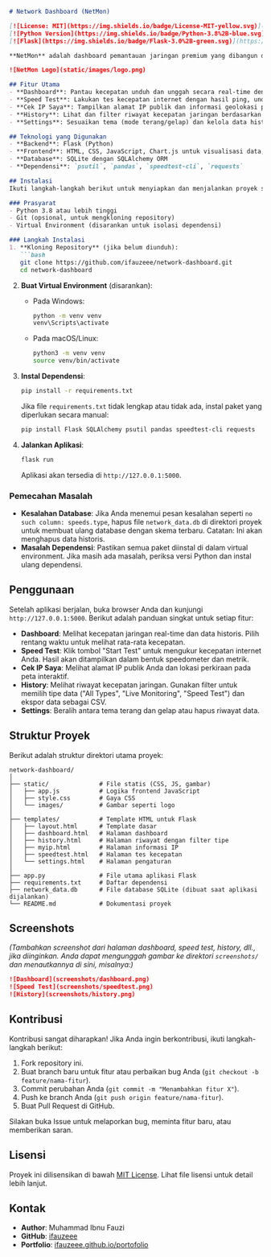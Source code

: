 ```markdown
# Network Dashboard (NetMon)

[![License: MIT](https://img.shields.io/badge/License-MIT-yellow.svg)](https://opensource.org/licenses/MIT)
[![Python Version](https://img.shields.io/badge/Python-3.8%2B-blue.svg)](https://www.python.org/downloads/)
[![Flask](https://img.shields.io/badge/Flask-3.0%2B-green.svg)](https://flask.palletsprojects.com/)

**NetMon** adalah dashboard pemantauan jaringan premium yang dibangun dengan Flask dan Chart.js. Aplikasi ini memungkinkan pengguna untuk memantau kecepatan jaringan secara real-time, melakukan tes kecepatan internet, melihat informasi geolokasi IP, dan melacak data historis dengan fitur filter berdasarkan tipe.

![NetMon Logo](static/images/logo.png)

## Fitur Utama
- **Dashboard**: Pantau kecepatan unduh dan unggah secara real-time dengan grafik garis dan batang untuk data historis dan rata-rata.
- **Speed Test**: Lakukan tes kecepatan internet dengan hasil ping, unduh, dan unggah yang divisualisasikan menggunakan speedometer.
- **Cek IP Saya**: Tampilkan alamat IP publik dan informasi geolokasi pada peta interaktif.
- **History**: Lihat dan filter riwayat kecepatan jaringan berdasarkan tipe (Live Monitoring atau Speed Test) dengan opsi ekspor ke CSV.
- **Settings**: Sesuaikan tema (mode terang/gelap) dan kelola data historis.

## Teknologi yang Digunakan
- **Backend**: Flask (Python)
- **Frontend**: HTML, CSS, JavaScript, Chart.js untuk visualisasi data, Leaflet.js untuk peta
- **Database**: SQLite dengan SQLAlchemy ORM
- **Dependensi**: `psutil`, `pandas`, `speedtest-cli`, `requests`

## Instalasi
Ikuti langkah-langkah berikut untuk menyiapkan dan menjalankan proyek secara lokal.

### Prasyarat
- Python 3.8 atau lebih tinggi
- Git (opsional, untuk mengkloning repository)
- Virtual Environment (disarankan untuk isolasi dependensi)

### Langkah Instalasi
1. **Kloning Repository** (jika belum diunduh):
   ```bash
   git clone https://github.com/ifauzeee/network-dashboard.git
   cd network-dashboard
   ```

2. **Buat Virtual Environment** (disarankan):
   - Pada Windows:
     ```bash
     python -m venv venv
     venv\Scripts\activate
     ```
   - Pada macOS/Linux:
     ```bash
     python3 -m venv venv
     source venv/bin/activate
     ```

3. **Instal Dependensi**:
   ```bash
   pip install -r requirements.txt
   ```
   Jika file `requirements.txt` tidak lengkap atau tidak ada, instal paket yang diperlukan secara manual:
   ```bash
   pip install Flask SQLAlchemy psutil pandas speedtest-cli requests
   ```

4. **Jalankan Aplikasi**:
   ```bash
   flask run
   ```
   Aplikasi akan tersedia di `http://127.0.0.1:5000`.

### Pemecahan Masalah
- **Kesalahan Database**: Jika Anda menemui pesan kesalahan seperti `no such column: speeds.type`, hapus file `network_data.db` di direktori proyek untuk membuat ulang database dengan skema terbaru. Catatan: Ini akan menghapus data historis.
- **Masalah Dependensi**: Pastikan semua paket diinstal di dalam virtual environment. Jika masih ada masalah, periksa versi Python dan instal ulang dependensi.

## Penggunaan
Setelah aplikasi berjalan, buka browser Anda dan kunjungi `http://127.0.0.1:5000`. Berikut adalah panduan singkat untuk setiap fitur:
- **Dashboard**: Melihat kecepatan jaringan real-time dan data historis. Pilih rentang waktu untuk melihat rata-rata kecepatan.
- **Speed Test**: Klik tombol "Start Test" untuk mengukur kecepatan internet Anda. Hasil akan ditampilkan dalam bentuk speedometer dan metrik.
- **Cek IP Saya**: Melihat alamat IP publik Anda dan lokasi perkiraan pada peta interaktif.
- **History**: Melihat riwayat kecepatan jaringan. Gunakan filter untuk memilih tipe data ("All Types", "Live Monitoring", "Speed Test") dan ekspor data sebagai CSV.
- **Settings**: Beralih antara tema terang dan gelap atau hapus riwayat data.

## Struktur Proyek
Berikut adalah struktur direktori utama proyek:
```
network-dashboard/
│
├── static/              # File statis (CSS, JS, gambar)
│   ├── app.js           # Logika frontend JavaScript
│   ├── style.css        # Gaya CSS
│   └── images/          # Gambar seperti logo
│
├── templates/           # Template HTML untuk Flask
│   ├── layout.html      # Template dasar
│   ├── dashboard.html   # Halaman dashboard
│   ├── history.html     # Halaman riwayat dengan filter tipe
│   ├── myip.html        # Halaman informasi IP
│   ├── speedtest.html   # Halaman tes kecepatan
│   └── settings.html    # Halaman pengaturan
│
├── app.py               # File utama aplikasi Flask
├── requirements.txt     # Daftar dependensi
├── network_data.db      # File database SQLite (dibuat saat aplikasi dijalankan)
└── README.md            # Dokumentasi proyek
```

## Screenshots
*(Tambahkan screenshot dari halaman dashboard, speed test, history, dll., jika diinginkan. Anda dapat mengunggah gambar ke direktori `screenshots/` dan menautkannya di sini, misalnya:)*
```markdown
![Dashboard](screenshots/dashboard.png)
![Speed Test](screenshots/speedtest.png)
![History](screenshots/history.png)
```

## Kontribusi
Kontribusi sangat diharapkan! Jika Anda ingin berkontribusi, ikuti langkah-langkah berikut:
1. Fork repository ini.
2. Buat branch baru untuk fitur atau perbaikan bug Anda (`git checkout -b feature/nama-fitur`).
3. Commit perubahan Anda (`git commit -m "Menambahkan fitur X"`).
4. Push ke branch Anda (`git push origin feature/nama-fitur`).
5. Buat Pull Request di GitHub.

Silakan buka Issue untuk melaporkan bug, meminta fitur baru, atau memberikan saran.

## Lisensi
Proyek ini dilisensikan di bawah [MIT License](LICENSE). Lihat file lisensi untuk detail lebih lanjut.

## Kontak
- **Author**: Muhammad Ibnu Fauzi
- **GitHub**: [ifauzeee](https://github.com/ifauzeee)
- **Portfolio**: [ifauzeee.github.io/portofolio](https://ifauzeee.github.io/portofolio/)